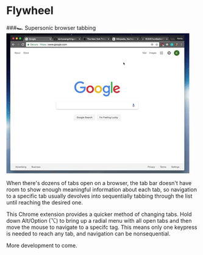 # Flywheel
###🏎️ Supersonic browser tabbing
![](https://github.com/kentywang/Flywheel/blob/master/demo.gif) 

When there's dozens of tabs open on a browser, the tab bar doesn't have room to show enough meaningful information about each tab, so navigation to a specific tab usually devolves into sequentially tabbing through the list until reaching the desired one.

This Chrome extension provides a quicker method of changing tabs. Hold down Alt/Option (⌥) to bring up a radial menu with all open tabs and then move the mouse to navigate to a specifc tag. This means only one keypress is needed to reach any tab, and navigation can be nonsequential.

More development to come.
